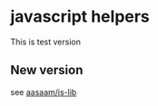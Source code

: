 # javascript helpers

This is test version

## New version

see [aasaam/js-lib](https://github.com/aasaam/js-lib)
